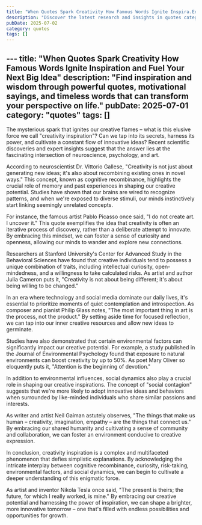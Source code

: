```yaml
---
title: "When Quotes Spark Creativity How Famous Words Ignite Inspira.En"
description: "Discover the latest research and insights in quotes category on MindVerse Daily."
pubDate: 2025-07-02
category: quotes
tags: []
---
```


﻿---
title: "When Quotes Spark Creativity How Famous Words Ignite Inspiration and Fuel Your Next Big Idea"
description: "Find inspiration and wisdom through powerful quotes, motivational sayings, and timeless words that can transform your perspective on life."
pubDate: 2025-07-01
category: "quotes"
tags: []
---

The mysterious spark that ignites our creative flames – what is this elusive force we call "creativity inspiration"? Can we tap into its secrets, harness its power, and cultivate a constant flow of innovative ideas? Recent scientific discoveries and expert insights suggest that the answer lies at the fascinating intersection of neuroscience, psychology, and art.

According to neuroscientist Dr. Vittorio Gallese, "Creativity is not just about generating new ideas; it's also about recombining existing ones in novel ways." This concept, known as cognitive recombinance, highlights the crucial role of memory and past experiences in shaping our creative potential. Studies have shown that our brains are wired to recognize patterns, and when we're exposed to diverse stimuli, our minds instinctively start linking seemingly unrelated concepts.

For instance, the famous artist Pablo Picasso once said, "I do not create art. I uncover it." This quote exemplifies the idea that creativity is often an iterative process of discovery, rather than a deliberate attempt to innovate. By embracing this mindset, we can foster a sense of curiosity and openness, allowing our minds to wander and explore new connections.

Researchers at Stanford University's Center for Advanced Study in the Behavioral Sciences have found that creative individuals tend to possess a unique combination of traits, including intellectual curiosity, open-mindedness, and a willingness to take calculated risks. As artist and author Julia Cameron puts it, "Creativity is not about being different; it's about being willing to be changed."

In an era where technology and social media dominate our daily lives, it's essential to prioritize moments of quiet contemplation and introspection. As composer and pianist Philip Glass notes, "The most important thing in art is the process, not the product." By setting aside time for focused reflection, we can tap into our inner creative resources and allow new ideas to germinate.

Studies have also demonstrated that certain environmental factors can significantly impact our creative potential. For example, a study published in the Journal of Environmental Psychology found that exposure to natural environments can boost creativity by up to 50%. As poet Mary Oliver so eloquently puts it, "Attention is the beginning of devotion."

In addition to environmental influences, social dynamics also play a crucial role in shaping our creative inspirations. The concept of "social contagion" suggests that we're more likely to adopt innovative ideas and behaviors when surrounded by like-minded individuals who share similar passions and interests.

As writer and artist Neil Gaiman astutely observes, "The things that make us human – creativity, imagination, empathy – are the things that connect us." By embracing our shared humanity and cultivating a sense of community and collaboration, we can foster an environment conducive to creative expression.

In conclusion, creativity inspiration is a complex and multifaceted phenomenon that defies simplistic explanations. By acknowledging the intricate interplay between cognitive recombinance, curiosity, risk-taking, environmental factors, and social dynamics, we can begin to cultivate a deeper understanding of this enigmatic force.

As artist and inventor Nikola Tesla once said, "The present is theirs; the future, for which I really worked, is mine." By embracing our creative potential and harnessing the power of inspiration, we can shape a brighter, more innovative tomorrow – one that's filled with endless possibilities and opportunities for growth.
